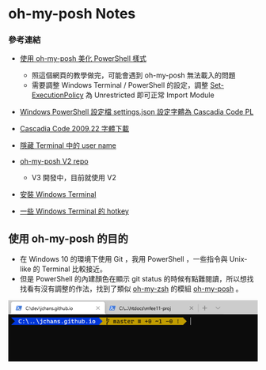 # oh-my-posh Notes

### 參考連結

- [使用 oh-my-posh 美化 PowerShell 樣式](https://blog.poychang.net/setting-powershell-theme-with-oh-my-posh/)

  - 照這個網頁的教學做完，可能會遇到 oh-my-posh 無法載入的問題
  - 需要調整 Windows Terminal / PowerShell 的設定，調整 [Set-ExecutionPolicy](https://ss64.com/ps/set-executionpolicy.html) 為 Unrestricted 即可正常 Import Module
- [Windows PowerShell 設定檔 settings.json 設定字體為 Cascadia Code PL](https://docs.microsoft.com/zh-tw/windows/terminal/tutorials/powerline-setup)
- [Cascadia Code 2009.22 字體下載](https://github.com/microsoft/cascadia-code/releases/tag/v2009.22)
- [隱藏 Terminal 中的 user name](https://github.com/JanDeDobbeleer/oh-my-posh/issues/163)
- [oh-my-posh V2 repo](https://github.com/JanDeDobbeleer/oh-my-posh)
  - V3 開發中，目前就使用 V2
- [安裝 Windows Terminal](https://www.microsoft.com/zh-tw/p/windows-terminal/9n0dx20hk701?activetab=pivot:overviewtab)
- [一些 Windows Terminal 的 hotkey ](https://defkey.com/windows-terminal-shortcuts)

## 使用 oh-my-posh 的目的

- 在 Windows 10 的環境下使用 Git ，我用 PowerShell ，一些指令與 Unix-like 的 Terminal 比較接近。
- 但是 PowerShell 的內建顏色在顯示 git status 的時候有點難閱讀，所以想找找看有沒有調整的作法，找到了類似 [oh-my-zsh](https://ohmyz.sh/) 的模組 [oh-my-posh](https://github.com/JanDeDobbeleer/oh-my-posh) 。

![oh-my-posh 使用中的 Windows Terminal](./learn/win10/images/using-oh-my-posh.PNG)



